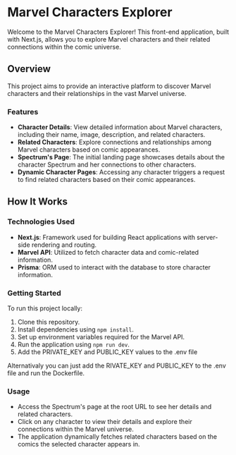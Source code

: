 # Marvel Characters Explorer

Welcome to the Marvel Characters Explorer! This front-end application, built with Next.js, allows you to explore Marvel characters and their related connections within the comic universe.

## Overview

This project aims to provide an interactive platform to discover Marvel characters and their relationships in the vast Marvel universe.

### Features

- **Character Details**: View detailed information about Marvel characters, including their name, image, description, and related characters.
- **Related Characters**: Explore connections and relationships among Marvel characters based on comic appearances.
- **Spectrum's Page**: The initial landing page showcases details about the character Spectrum and her connections to other characters.
- **Dynamic Character Pages**: Accessing any character triggers a request to find related characters based on their comic appearances.

## How It Works

### Technologies Used

- **Next.js**: Framework used for building React applications with server-side rendering and routing.
- **Marvel API**: Utilized to fetch character data and comic-related information.
- **Prisma**: ORM used to interact with the database to store character information.

### Getting Started

To run this project locally:

1. Clone this repository.
2. Install dependencies using `npm install`.
3. Set up environment variables required for the Marvel API.
4. Run the application using `npm run dev`.
5. Add the PRIVATE_KEY and PUBLIC_KEY values to the .env file

Alternativaly you can just add the RIVATE_KEY and PUBLIC_KEY to the .env file and run the Dockerfile.

### Usage

- Access the Spectrum's page at the root URL to see her details and related characters.
- Click on any character to view their details and explore their connections within the Marvel universe.
- The application dynamically fetches related characters based on the comics the selected character appears in.

